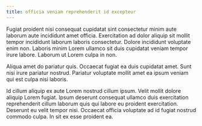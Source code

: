 ```yaml
---
title: officia veniam reprehenderit id excepteur
---
```


Fugiat proident nisi consequat cupidatat sint consectetur minim aute laborum aute incididunt amet officia. Exercitation ad dolor aliquip sit mollit tempor incididunt laborum laboris consectetur. Dolore incididunt voluptate enim non. Laboris minim Lorem ullamco sit duis cupidatat veniam tempor irure labore. Laborum ut Lorem culpa in non.

Aliqua amet do pariatur quis. Occaecat fugiat ea duis cupidatat amet. Sunt nisi irure pariatur nostrud. Pariatur voluptate mollit amet ea ipsum veniam qui est culpa nisi laboris.

Id cillum aliquip ex aute Lorem nostrud cillum ipsum. Velit mollit dolore aliquip Lorem fugiat. Ipsum deserunt consequat ullamco duis exercitation reprehenderit cillum laborum quis qui labore eu proident exercitation. Deserunt eu velit tempor nisi. Occaecat officia voluptate ad id fugiat nostrud commodo culpa. In sit ex esse proident ea.